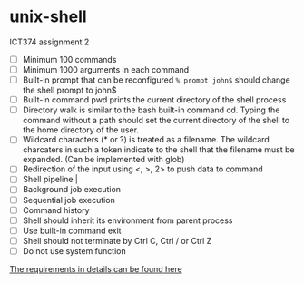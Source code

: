 # unix-shell
ICT374 assignment 2
- [ ] Minimum 100 commands
- [ ] Minimum 1000 arguments in each command
- [ ] Built-in prompt that can be reconfigured `% prompt john$` should change the shell prompt to john$
- [ ] Built-in command pwd prints the current directory of the shell process
- [ ] Directory walk is similar to the bash built-in command cd. Typing the command without a path should set the current directory of the shell to the home directory of the user.
- [ ] Wildcard characters (* or ?) is treated as a filename. The wildcard charcaters in such a token indicate to the shell that the filename must be expanded. (Can be implemented with glob)
- [ ] Redirection of the input using <, >, 2> to push data to command
- [ ] Shell pipeline | 
- [ ] Background job execution
- [ ] Sequential job execution
- [ ] Command history
- [ ] Shell should inherit its environment from parent process
- [ ] Use built-in command exit
- [ ] Shell should not terminate by Ctrl C, Ctrl / or Ctrl Z
- [ ] Do not use system function

[The requirements in details can be found here](https://www.it.murdoch.edu.au/~S900432D/oli1l1hsu_x3X64dg72kf7Th973yihbkys9M10in0x/assignments/2025tj-a2/index.shtml)
